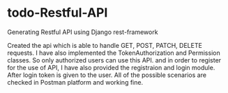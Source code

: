 # todo-Restful-API
Generating Restful API using Django rest-framework

Created the api which is able to handle GET, POST, PATCH, DELETE requests.
I have also implemented the TokenAuthorization and Permission classes. So only authorized users can use this API. and in order to register for the use of API, I have also provided the registraion and login module. After login token is given to the user. All of the possible scenarios are checked in Postman platform and working fine.

